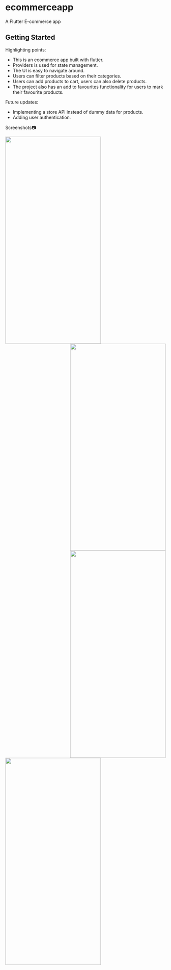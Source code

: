 # ecommerceapp

A Flutter E-commerce app

## Getting Started

Highlighting points:
- This is an ecommerce app built with flutter.
- Providers is used for state management. 
- The UI is easy to navigate around.
- Users can filter products based on their categories.
- Users can add products to cart, users can also delete products. 
- The project also has an add to favourites functionality for users to mark their favourite products.

Future updates:
- Implementing a store API instead of dummy data for products.
- Adding user authentication.

Screenshots📷

<img src= "https://user-images.githubusercontent.com/114011988/221147240-ce7d3ce0-cc92-46e1-96e6-1cca536d68f6.png" height =650 width =300 align=left>
<img src ="https://user-images.githubusercontent.com/114011988/221147539-bd4fc8e4-9939-4859-a44f-daccc181ed8b.png" height=650 width =300 align=right>
<img src = "https://user-images.githubusercontent.com/114011988/221188011-3da69a85-a860-4444-8de0-c2cb95248a27.png" height=650 width=300 align=right>

<img src = "https://user-images.githubusercontent.com/114011988/221196452-d1b5efbf-1df1-48fb-9e2e-afbc861f34f0.png" height=650 width=300 align=bottom>
